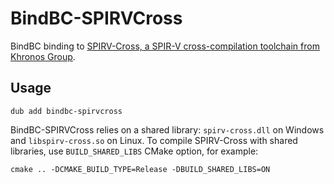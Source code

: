 # BindBC-SPIRVCross
BindBC binding to [SPIRV-Cross, a SPIR-V cross-compilation toolchain from Khronos Group](https://github.com/KhronosGroup/SPIRV-Cross).

## Usage
```
dub add bindbc-spirvcross
```

BindBC-SPIRVCross relies on a shared library: `spirv-cross.dll` on Windows and `libspirv-cross.so` on Linux. To compile SPIRV-Cross with shared libraries, use `BUILD_SHARED_LIBS` CMake option, for example:

```
cmake .. -DCMAKE_BUILD_TYPE=Release -DBUILD_SHARED_LIBS=ON
```
